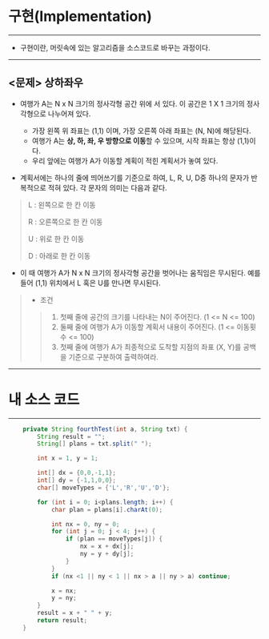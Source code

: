 # 구현(Implementation)

---
- 구현이란, 머릿속에 있는 알고리즘을 소스코드로 바꾸는 과정이다.


---
## <문제> 상하좌우

- 여행가 A는 N x N 크기의 정사각형 공간 위에 서 있다. 이 공간은 1 X 1 크기의 정사각형으로 나누어져 있다.

    - 가장 왼쪽 위 좌표는 (1,1) 이며, 가장 오른쪽 아래 좌표는 (N, N)에 해당된다.
    - 여행가 A는 **상, 하, 좌, 우 방향으로 이동**할 수 있으며, 시작 좌표는 항상 (1,1)이다.
    - 우리 앞에는 여행가 A가 이동할 계획이 적힌 계획서가 놓여 있다.<br>

    
- 계획서에는 하나의 줄에 띄어쓰기를 기준으로 하여, L, R, U, D중 하나의 문자가 반복적으로 적혀 있다. 각 문자의 의미는 다음과 같다.<br>

> L : 왼쪽으로 한 칸 이동
> 
> R : 오른쪽으로 한 칸 이동
> 
> U : 위로 한 칸 이동
> 
> D : 아래로 한 칸 이동


- 이 때 여행가 A가 N x N 크기의 정사각형 공간을 벗어나는 움직임은 무시된다. 예를 들어 (1,1) 위치에서 L 혹은 U를 만나면 무시된다.<br>

> - 조건
> > 1. 첫째 줄에 공간의 크기를 나타내는 N이 주어진다. (1 <= N <= 100)
> > 2. 둘째 줄에 여행가 A가 이동할 계획서 내용이 주어진다. (1 <= 이동횟수 <= 100)
> > 3. 첫째 줄에 여행가 A가 최종적으로 도착할 지점의 좌표 (X, Y)를 공백을 기준으로 구분하여 출력하여라.

---

# 내 소스 코드

---
```java
    private String fourthTest(int a, String txt) {
        String result = "";
        String[] plans = txt.split(" ");

        int x = 1, y = 1;

        int[] dx = {0,0,-1,1};
        int[] dy = {-1,1,0,0};
        char[] moveTypes = {'L','R','U','D'};

        for (int i = 0; i<plans.length; i++) {
            char plan = plans[i].charAt(0);

            int nx = 0, ny = 0;
            for (int j = 0; j < 4; j++) {
                if (plan == moveTypes[j]) {
                    nx = x + dx[j];
                    ny = y + dy[j];
                }
            }
            if (nx <1 || ny < 1 || nx > a || ny > a) continue;

            x = nx;
            y = ny;
        }
        result = x + " " + y;
        return result;
    }

```
